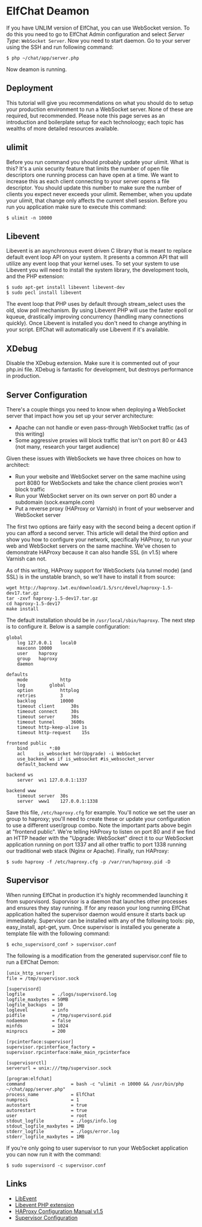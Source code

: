 # ElfChat Deamon
If you have UNLIM version of ElfChat, you can use WebSocket version. To do this you need to go to ElfChat Admin configuration and select *Server Type*: `WebSocket Server`. 
Now you need to start daemon. Go to your server using the SSH and run following command:
```
$ php ~/chat/app/server.php 
```

Now deamon is running.

## Deployment
This tutorial will give you recommendations on what you should do to setup your production environment to run a WebSocket server. None of these are required, but recommended. Please note this page serves as an introduction and boilerplate setup for each technoloogy; each topic has wealths of more detailed resources available.

## ulimit
Before you run command you should probably update your ulimit. What is this? It's a unix security feature that limits the number of open file descriptors one running process can have open at a time. We want to increase this as each client connecting to your server opens a file descriptor. You should update this number to make sure the number of clients you expect never exceeds your ulimit. Remember, when you update your ulimit, that change only affects the current shell session. Before you run you application make sure to execute this command:
```
$ ulimit -n 10000
```

## Libevent
Libevent is an asynchronous event driven C library that is meant to replace default event loop API on your system. It presents a common API that will utilize any event loop that your kernel uses. To set your system to use Libevent you will need to install the system library, the development tools, and the PHP extension:
```
$ sudo apt-get install libevent libevent-dev
$ sudo pecl install libevent
```
The event loop that PHP uses by default through stream_select uses the old, slow poll mechanism. By using Libevent PHP will use the faster epoll or kqueue, drastically improving concurrency (handling many connections quickly). Once Libevent is installed you don't need to change anything in your script. ElfChat will automatically use Libevent if it's available.

## XDebug
Disable the XDebug extension. Make sure it is commented out of your php.ini file. XDebug is fantastic for development, but destroys performance in production.

## Server Configuration
There's a couple things you need to know when deploying a WebSocket server that impact how you set up your server architecture:

* Apache can not handle or even pass-through WebSocket traffic (as of this writing)
* Some aggressive proxies will block traffic that isn't on port 80 or 443 (not many, research your target audience)

Given these issues with WebSockets we have three choices on how to architect:

* Run your website and WebSocket server on the same machine using port 8080 for WebSockets and take the chance client proxies won't block traffic
* Run your WebSocket server on its own server on port 80 under a subdomain (sock.example.com)
* Put a reverse proxy (HAProxy or Varnish) in front of your webserver and WebSocket server

The first two options are fairly easy with the second being a decent option if you can afford a second server. This article will detail the third option and show you how to configure your network, specifically HAProxy, to run your web and WebSocket servers on the same machine. We've chosen to demonstrate HAProxy because it can also handle SSL (in v1.5) where Varnish can not.



As of this writing, HAProxy support for WebSockets (via tunnel mode) (and SSL) is in the unstable branch, so we'll have to install it from source:

```
wget http://haproxy.1wt.eu/download/1.5/src/devel/haproxy-1.5-dev17.tar.gz
tar -zxvf haproxy-1.5-dev17.tar.gz
cd haproxy-1.5-dev17
make install
```

The default installation should be in `/usr/local/sbin/haproxy`. The next step is to configure it. Below is a sample configuration:

```
global
	log	127.0.0.1	local0
	maxconn	10000
	user	haproxy
	group	haproxy
	daemon

defaults
	mode			http
	log			global
	option			httplog
	retries			3
	backlog			10000
	timeout	client		30s
	timeout	connect		30s
	timeout	server		30s
	timeout	tunnel		3600s
	timeout	http-keep-alive	1s
	timeout	http-request	15s

frontend public
	bind		*:80
	acl		is_websocket hdr(Upgrade) -i WebSocket
	use_backend	ws if is_websocket #is_websocket_server
	default_backend	www

backend ws
	server	ws1	127.0.0.1:1337

backend www
	timeout	server	30s
	server	www1	127.0.0.1:1338
```

Save this file, `/etc/haproxy.cfg` for example. You'll notice we set the user an group to haproxy; you'll need to create these or update your configuration to use a different user/group combo. Note the important parts above begin at "frontend public". We're telling HAProxy to listen on port 80 and if we find an HTTP header with the "Upgrade: WebSocket" direct it to our WebSocket application running on port 1337 and all other traffic to port 1338 running our traditional web stack (Nginx or Apache). Finally, run HAProxy:

```
$ sudo haproxy -f /etc/haproxy.cfg -p /var/run/haproxy.pid -D
```

## Supervisor
When running ElfChat in production it's highly recommended launching it from suporvisord. Suporvisor is a daemon that launches other processes and ensures they stay running. If for any reason your long running ElfChat application halted the supervisor daemon would ensure it starts back up immediately. Supervisor can be installed with any of the following tools: pip, easy_install, apt-get, yum. Once supervisor is installed you generate a template file with the following command:
```
$ echo_supervisord_conf > supervisor.conf
```
The following is a modification from the generated supervisor.conf file to run a ElfChat Demon:
```
[unix_http_server]
file = /tmp/supervisor.sock

[supervisord]
logfile          = ./logs/supervisord.log
logfile_maxbytes = 50MB
logfile_backups  = 10
loglevel         = info
pidfile          = /tmp/supervisord.pid
nodaemon         = false
minfds           = 1024
minprocs         = 200

[rpcinterface:supervisor]
supervisor.rpcinterface_factory = supervisor.rpcinterface:make_main_rpcinterface

[supervisorctl]
serverurl = unix:///tmp/supervisor.sock

[program:elfchat]
command                 = bash -c "ulimit -n 10000 && /usr/bin/php ~/chat/app/server.php"
process_name            = ElfChat
numprocs                = 1
autostart               = true
autorestart             = true
user                    = root
stdout_logfile          = ./logs/info.log
stdout_logfile_maxbytes = 1MB
stderr_logfile          = ./logs/error.log
stderr_logfile_maxbytes = 1MB
```
If you're only going to user supervisor to run your WebSocket application you can now run it with the command:
```
$ sudo supervisord -c supervisor.conf
```
## Links
* [LibEvent](http://libevent.org/)
* [Libevent PHP extension](http://pecl.php.net/package/libevent)
* [HAProxy Configuration Manual v1.5](http://haproxy.1wt.eu/download/1.5/doc/configuration.txt)
* [Supervisor Configuration](http://supervisord.org/configuration.html)
